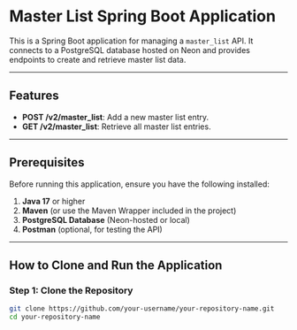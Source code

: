 # Master List Spring Boot Application

This is a Spring Boot application for managing a `master_list` API. It connects to a PostgreSQL database hosted on Neon and provides endpoints to create and retrieve master list data.

---

## Features
- **POST /v2/master_list**: Add a new master list entry.
- **GET /v2/master_list**: Retrieve all master list entries.

---

## Prerequisites
Before running this application, ensure you have the following installed:
1. **Java 17** or higher
2. **Maven** (or use the Maven Wrapper included in the project)
3. **PostgreSQL Database** (Neon-hosted or local)
4. **Postman** (optional, for testing the API)

---

## How to Clone and Run the Application

### Step 1: Clone the Repository
```bash
git clone https://github.com/your-username/your-repository-name.git
cd your-repository-name